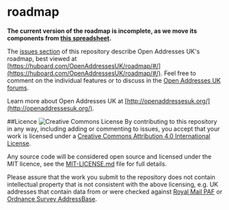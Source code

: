 roadmap
=======

**The current version of the roadmap is incomplete, as we move its components from [this spreadsheet](https://docs.google.com/spreadsheets/d/1grVK-aNcSQrwNjSH-eBj1sD4_6YLo8Bt7JRhZqpLm_M/edit?usp=sharing).** 

The [issues section](https://github.com/OpenAddressesUK/roadmap/issues) of this repository describe Open Addresses UK's roadmap, best viewed at [https://huboard.com/OpenAddressesUK/roadmap/#/](https://huboard.com/OpenAddressesUK/roadmap/#/). Feel free to comment on the individual features or to discuss in the [Open Addresses UK forums](https://github.com/OpenAddressesUK/forum/blob/master/README.md).

Learn more about Open Addresses UK at [http://openaddressesuk.org/](http://openaddressesuk.org/).

##Licence
![Creative Commons License](http://i.creativecommons.org/l/by/4.0/88x31.png "Creative Commons License") By contributing to this repository in any way, including adding or commenting to issues, you accept that your work is licensed under a [Creative Commons Attribution 4.0 International License](http://creativecommons.org/licenses/by/4.0/). 

Any source code will be considered open source and licensed under the MIT licence, see the [MIT-LICENSE.md](MIT-LICENSE.md) file for full details. 

Please assure that the work you submit to the repository does not contain intellectual property that is not consistent with the above licensing, e.g. UK addresses that contain data from or were checked against [Royal Mail PAF](http://www.poweredbypaf.com/) or [Ordnance Survey AddressBase](http://www.ordnancesurvey.co.uk/business-and-government/products/addressbase-products.html).
